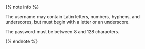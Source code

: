{% note info %}

The username may contain Latin letters, numbers, hyphens, and underscores, but must begin with a letter or an underscore.

The password must be between 8 and 128 characters.

{% endnote %}

